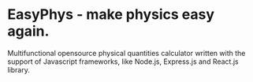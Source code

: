 # EasyPhys - make physics easy again.

Multifunctional opensource physical quantities calculator written with the support of Javascript frameworks, like Node.js, Express.js and React.js library.
